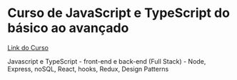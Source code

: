 # Curso de JavaScript e TypeScript do básico ao avançado
[Link do Curso](https://www.udemy.com/course/curso-de-javascript-moderno-do-basico-ao-avancado)

Javascript e TypeScript - front-end e back-end (Full Stack) - Node, Express, noSQL, React, hooks, Redux, Design Patterns
